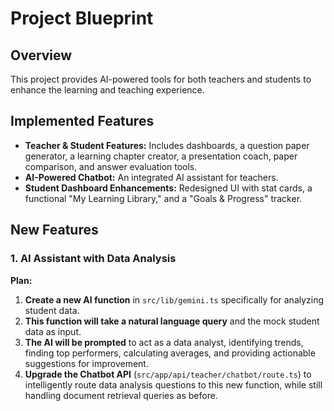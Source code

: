 
# Project Blueprint

## Overview

This project provides AI-powered tools for both teachers and students to enhance the learning and teaching experience.

## Implemented Features

*   **Teacher & Student Features:** Includes dashboards, a question paper generator, a learning chapter creator, a presentation coach, paper comparison, and answer evaluation tools.
*   **AI-Powered Chatbot:** An integrated AI assistant for teachers.
*   **Student Dashboard Enhancements:** Redesigned UI with stat cards, a functional "My Learning Library," and a "Goals & Progress" tracker.

## New Features

### 1. AI Assistant with Data Analysis

**Plan:**

1.  **Create a new AI function** in `src/lib/gemini.ts` specifically for analyzing student data.
2.  **This function will take a natural language query** and the mock student data as input.
3.  **The AI will be prompted** to act as a data analyst, identifying trends, finding top performers, calculating averages, and providing actionable suggestions for improvement.
4.  **Upgrade the Chatbot API** (`src/app/api/teacher/chatbot/route.ts`) to intelligently route data analysis questions to this new function, while still handling document retrieval queries as before.
